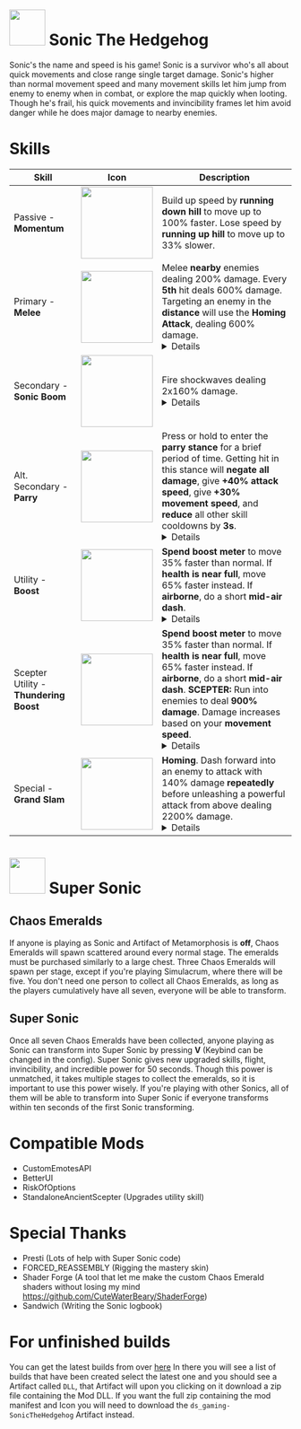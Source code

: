 # <img src="https://github.com/DS-GAMING-SE/Sonic/blob/master/SonicUnityProject/Assets/SonicAssets/Icons/texSonicIcon.png?raw=true" width="64"> Sonic The Hedgehog

Sonic's the name and speed is his game! Sonic is a survivor who's all about quick movements and close range single target damage. Sonic's higher than normal movement speed and many movement skills let him jump from enemy to enemy when in combat, or explore the map quickly when looting. Though he's frail, his quick movements and invincibility frames let him avoid danger while he does major damage to nearby enemies.

# Skills

| Skill | Icon | Description |
| ---- | -------- | ---- |
| Passive - **Momentum** | <img src="https://github.com/DS-GAMING-SE/Sonic/blob/master/SonicUnityProject/Assets/SonicAssets/Icons/texMomentumIcon.png?raw=true" width="128"> | Build up speed by **running down hill** to move up to 100% faster. Lose speed by **running up hill** to move up to 33% slower. |
| Primary - **Melee** | <img src="https://github.com/DS-GAMING-SE/Sonic/blob/master/SonicUnityProject/Assets/SonicAssets/Icons/texMeleeIcon.png?raw=true" width="128"> | Melee **nearby** enemies dealing 200% damage. Every **5th** hit deals 600% damage. Targeting an enemy in the **distance** will use the **Homing Attack**, dealing 600% damage. <details>5-hit melee combo. Looking at an enemy that's out of melee range but within a certain distance will use the homing attack, quickly bringing you to the enemy and dealing damage on contact. The speed and max distance of the homing attack scales with movement speed. While approaching an enemy with the homing attack, you get 100 armor.</details>  |
| Secondary - **Sonic Boom**  | <img src="https://github.com/DS-GAMING-SE/Sonic/blob/master/SonicUnityProject/Assets/SonicAssets/Icons/texSonicBoomIcon.png?raw=true" width="128"> |Fire shockwaves dealing 2x160% damage. <details>Fire 2 small projectiles straight forward that create a small explosion on impact. Start with 3 charges by default. All charges come back at once after a 5 second cooldown.</details>  |
| Alt. Secondary - **Parry**  | <img src="https://github.com/DS-GAMING-SE/Sonic/blob/master/SonicUnityProject/Assets/SonicAssets/Icons/texParryIcon.png?raw=true" width="128"> |Press or hold to enter the **parry stance** for a brief period of time. Getting hit in this stance will **negate all damage**, give **+40% attack speed**, give **+30% movement speed**, and **reduce** all other skill cooldowns by **3s**. <details>You are able to parry from the frame you start the move and until the parry is released. The maximum duration you can hold the parry before releasing is 1 second. You cannot parry some types of damage, including but not limited to blood shrines, void explosions, DOT effects like bleed, or fall damage (though the move does negate fall damage by slowing you down). 3 second cooldown. This skill's cooldown is not reduced from successfully parrying.</details>  |
| Utility - **Boost** | <img src="https://github.com/DS-GAMING-SE/Sonic/blob/master/SonicUnityProject/Assets/SonicAssets/Icons/texBoostIcon.png?raw=true" width="128"> | **Spend boost meter** to move 35% faster than normal. If **health is near full**, move 65% faster instead. If **airborne**, do a short **mid-air dash**.<details>While boosting, your movement speed is increased by 35% and you are given 50 armor. If your health is above 90%, you will power boost, increasing speed by 65%. Activating boost gives invincibility for a brief moment. Boosting will drain your boost meter. If the boost meter runs out, you will be unable to boost again until the meter is recharged. The boost meter recharges overtime when not boosting. % based cooldown reduction, such as Alien Head or Brainstalks, will reduce the speed at which the boost meter is drained and increase the speed it comes back. Flat cooldown reduction, such as Purity, will increase the max capacity of the boost meter. By default, you can use boost as a mid-air dash once before having to touch the ground. Any additional utility stocks, such as those from Hardlight Afterburner, will let you use the mid-air dash more times before having to touch the ground.</details> |
| Scepter Utility - **Thundering Boost** | <img src="https://github.com/DS-GAMING-SE/Sonic/blob/master/SonicUnityProject/Assets/SonicAssets/Icons/texScepterBoostIcon.png?raw=true" width="128"> | **Spend boost meter** to move 35% faster than normal. If **health is near full**, move 65% faster instead. If **airborne**, do a short **mid-air dash**. **SCEPTER:** Run into enemies to deal **900% damage**. Damage increases based on your **movement speed**. <details>Functions the same as normal boost aside from the extra damage. The damage deals 900% assuming default movement speed Sonic with power boost.</details> |
| Special - **Grand Slam** | <img src="https://github.com/DS-GAMING-SE/Sonic/blob/master/SonicUnityProject/Assets/SonicAssets/Icons/texGrandSlamIcon.png?raw=true" width="128"> | **Homing**. Dash forward into an enemy to attack with 140% damage **repeatedly** before unleashing a powerful attack from above dealing 2200% damage.<details>This attack will home in on the enemy closest to the crosshair, similar to the homing attack. The amount of repeated weak hits you will do is 5 by default, but increases with attack speed. After landing the initial dash attack, you will have invincibility for the rest of the move's duration. 12 second cooldown.</details> |

# <img src="https://github.com/DS-GAMING-SE/Sonic/blob/master/SonicUnityProject/Assets/SonicAssets/Icons/Emeralds/texGreenEmeraldIcon.png?raw=true" width="64"> Super Sonic

## Chaos Emeralds
If anyone is playing as Sonic and Artifact of Metamorphosis is **off**, Chaos Emeralds will spawn scattered around every normal stage. The emeralds must be purchased similarly to a large chest. Three Chaos Emeralds will spawn per stage, except if you're playing Simulacrum, where there will be five. You don't need one person to collect all Chaos Emeralds, as long as the players cumulatively have all seven, everyone will be able to transform.

## Super Sonic
Once all seven Chaos Emeralds have been collected, anyone playing as Sonic can transform into Super Sonic by pressing **V** (Keybind can be changed in the config). Super Sonic gives new upgraded skills, flight, invincibility, and incredible power for 50 seconds. Though this power is unmatched, it takes multiple stages to collect the emeralds, so it is important to use this power wisely. If you're playing with other Sonics, all of them will be able to transform into Super Sonic if everyone transforms within ten seconds of the first Sonic transforming.

# Compatible Mods
- CustomEmotesAPI
- BetterUI
- RiskOfOptions
- StandaloneAncientScepter (Upgrades utility skill)

# Special Thanks
- Presti (Lots of help with Super Sonic code)
- FORCED_REASSEMBLY (Rigging the mastery skin)
- Shader Forge (A tool that let me make the custom Chaos Emerald shaders without losing my mind https://github.com/CuteWaterBeary/ShaderForge)
- Sandwich (Writing the Sonic logbook)

# For unfinished builds
You can get the latest builds from over [here](https://github.com/DS-GAMING-SE/Sonic/actions/workflows/cli.yml?query=branch%3Amaster)
In there you will see a list of builds that have been created select the latest one and you should see a Artifact called ``DLL``, that Artifact will upon you clicking on it download a zip file containing the Mod DLL.
If you want the full zip containing the mod manifest and Icon you will need to download the ``ds_gaming-SonicTheHedgehog`` Artifact instead.
